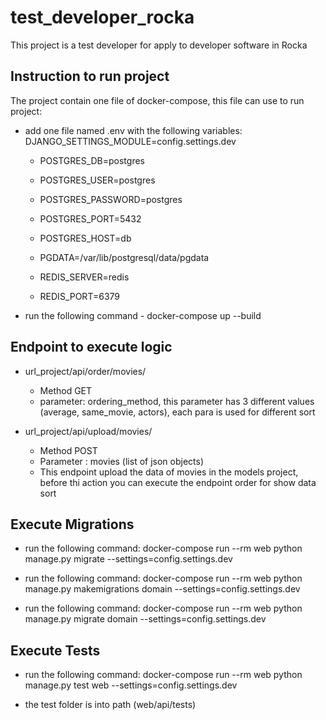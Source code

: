 # test_developer_rocka
This project is a test developer for apply to developer software in Rocka

## Instruction to run project

The project contain one file of docker-compose, this file can use to run project:

- add one file named .env with the following variables:
    DJANGO_SETTINGS_MODULE=config.settings.dev

    - POSTGRES_DB=postgres
    - POSTGRES_USER=postgres
    - POSTGRES_PASSWORD=postgres
    - POSTGRES_PORT=5432
    - POSTGRES_HOST=db
    - PGDATA=/var/lib/postgresql/data/pgdata

    - REDIS_SERVER=redis
    - REDIS_PORT=6379

- run the following command - docker-compose up --build


## Endpoint to execute logic

- url_project/api/order/movies/

    - Method GET
    - parameter: ordering_method, this parameter has 3 different values (average, same_movie, actors), each para is used for different sort

- url_project/api/upload/movies/

    - Method POST
    - Parameter : movies (list of json objects)
    - This endpoint upload the data of movies in the models project, before thi action you can execute the endpoint order for show data sort

## Execute Migrations

- run the following command: docker-compose run --rm web  python manage.py migrate --settings=config.settings.dev

- run the following command: docker-compose run --rm web  python manage.py makemigrations domain --settings=config.settings.dev

- run the following command: docker-compose run --rm web  python manage.py migrate domain --settings=config.settings.dev


## Execute Tests

- run the following command: docker-compose run --rm web  python manage.py test web --settings=config.settings.dev

- the test folder is into path (web/api/tests)

